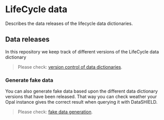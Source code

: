 # LifeCycle data 
Describes the data releases of the lifecycle data dictionaries.

## Data releases
In this repository we keep track of different versions of the LifeCycle data dictionary
> Please check: [version control of data dictionaries](dictionary/README.md).

### Generate fake data
You can also generate fake data based upon the different data dictionary versions that have been released.
That way you can check weather your Opal instance gives the correct result when querying it with DataSHIELD.
> Please check: [fake data generation](data-generator/README.md).
